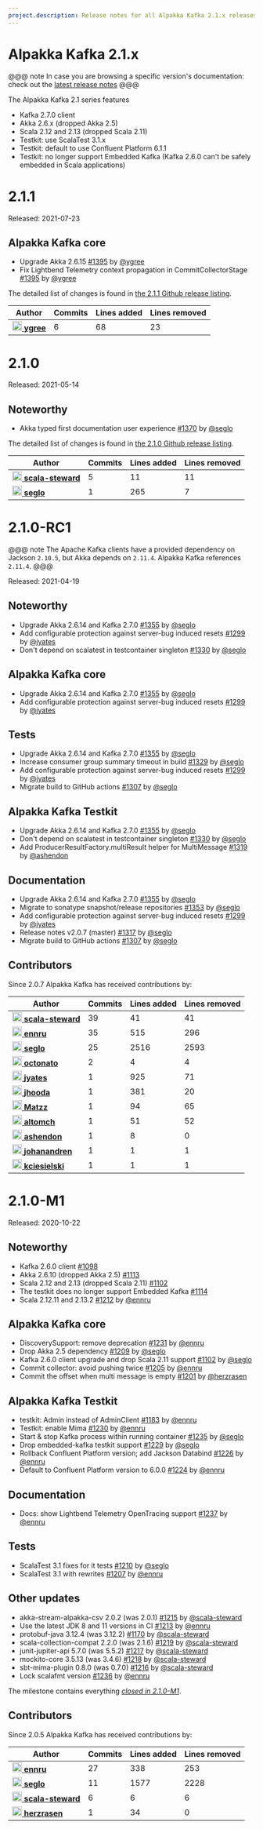 ```yaml
---
project.description: Release notes for all Alpakka Kafka 2.1.x releases.
---
```

# Alpakka Kafka 2.1.x

@@@ note
In case you are browsing a specific version's documentation: check out the [latest release notes](https://github.com/akka/alpakka-kafka/releases)
@@@

The Alpakka Kafka 2.1 series features

* Kafka 2.7.0 client
* Akka 2.6.x (dropped Akka 2.5)
* Scala 2.12 and 2.13 (dropped Scala 2.11)
* Testkit: use ScalaTest 3.1.x
* Testkit: default to use Confluent Platform 6.1.1
* Testkit: no longer support Embedded Kafka (Kafka 2.6.0 can't be safely embedded in Scala applications)

# 2.1.1

Released: 2021-07-23

## Alpakka Kafka core

- Upgrade Akka 2.6.15  [#1395](https://github.com/akka/alpakka-kafka/issues/1395) by [@ygree](https://github.com/ygree)
- Fix Lightbend Telemetry context propagation in CommitCollectorStage [#1395](https://github.com/akka/alpakka-kafka/issues/1395) by [@ygree](https://github.com/ygree)

The detailed list of changes is found in [the 2.1.1 Github release listing](https://github.com/akka/alpakka-kafka/releases/tag/v2.1.1).

| Author | Commits | Lines added | Lines removed |
| ------ | ------- | ----------- | ------------- |
| [<img width="20" alt="ygree" src="https://avatars.githubusercontent.com/u/4147346?v=4&amp;s=40"/> **ygree**](https://github.com/ygree) | 6 | 68 | 23 |


# 2.1.0

Released: 2021-05-14

## Noteworthy

- Akka typed first documentation user experience [#1370](https://github.com/akka/alpakka-kafka/issues/1370) by [@seglo](https://github.com/seglo)

The detailed list of changes is found in [the 2.1.0 Github release listing](https://github.com/akka/alpakka-kafka/releases/tag/v2.1.0).

| Author | Commits | Lines added | Lines removed |
| ------ | ------- | ----------- | ------------- |
| [<img width="20" alt="scala-steward" src="https://avatars.githubusercontent.com/u/43047562?v=4&amp;s=40"/> **scala-steward**](https://github.com/scala-steward) | 5 | 11 | 11 |
| [<img width="20" alt="seglo" src="https://avatars.githubusercontent.com/u/1148412?v=4&amp;s=40"/> **seglo**](https://github.com/seglo) | 1 | 265 | 7 |

# 2.1.0-RC1

@@@ note
The Apache Kafka clients have a provided dependency on Jackson `2.10.5`, but Akka depends on `2.11.4`.
Alpakka Kafka references `2.11.4`.
@@@

Released: 2021-04-19

## Noteworthy

- Upgrade Akka 2.6.14 and Kafka 2.7.0 [#1355](https://github.com/akka/alpakka-kafka/issues/1355) by [@seglo](https://github.com/seglo)
- Add configurable protection against server-bug induced resets [#1299](https://github.com/akka/alpakka-kafka/issues/1299) by [@jyates](https://github.com/jyates)
- Don't depend on scalatest in testcontainer singleton [#1330](https://github.com/akka/alpakka-kafka/issues/1330) by [@seglo](https://github.com/seglo)

## Alpakka Kafka core

- Upgrade Akka 2.6.14 and Kafka 2.7.0 [#1355](https://github.com/akka/alpakka-kafka/issues/1355) by [@seglo](https://github.com/seglo)
- Add configurable protection against server-bug induced resets [#1299](https://github.com/akka/alpakka-kafka/issues/1299) by [@jyates](https://github.com/jyates)

## Tests

- Upgrade Akka 2.6.14 and Kafka 2.7.0 [#1355](https://github.com/akka/alpakka-kafka/issues/1355) by [@seglo](https://github.com/seglo)
- Increase consumer group summary timeout in build [#1329](https://github.com/akka/alpakka-kafka/issues/1329) by [@seglo](https://github.com/seglo)
- Add configurable protection against server-bug induced resets [#1299](https://github.com/akka/alpakka-kafka/issues/1299) by [@jyates](https://github.com/jyates)
- Migrate build to GitHub actions [#1307](https://github.com/akka/alpakka-kafka/issues/1307) by [@seglo](https://github.com/seglo)

## Alpakka Kafka Testkit

- Upgrade Akka 2.6.14 and Kafka 2.7.0 [#1355](https://github.com/akka/alpakka-kafka/issues/1355) by [@seglo](https://github.com/seglo)
- Don't depend on scalatest in testcontainer singleton [#1330](https://github.com/akka/alpakka-kafka/issues/1330) by [@seglo](https://github.com/seglo)
- Add ProducerResultFactory.multiResult helper for MultiMessage [#1319](https://github.com/akka/alpakka-kafka/issues/1319) by [@ashendon](https://github.com/ashendon)

## Documentation

- Upgrade Akka 2.6.14 and Kafka 2.7.0 [#1355](https://github.com/akka/alpakka-kafka/issues/1355) by [@seglo](https://github.com/seglo)
- Migrate to sonatype snapshot/release repositories [#1353](https://github.com/akka/alpakka-kafka/issues/1353) by [@seglo](https://github.com/seglo)
- Add configurable protection against server-bug induced resets [#1299](https://github.com/akka/alpakka-kafka/issues/1299) by [@jyates](https://github.com/jyates)
- Release notes v2.0.7 (master) [#1317](https://github.com/akka/alpakka-kafka/issues/1317) by [@seglo](https://github.com/seglo)
- Migrate build to GitHub actions [#1307](https://github.com/akka/alpakka-kafka/issues/1307) by [@seglo](https://github.com/seglo)

## Contributors 

Since 2.0.7 Alpakka Kafka has received contributions by:

| Author | Commits | Lines added | Lines removed |
| ------ | ------- | ----------- | ------------- |
| [<img width="20" alt="scala-steward" src="https://avatars.githubusercontent.com/u/43047562?v=4&amp;s=40"/> **scala-steward**](https://github.com/scala-steward) | 39 | 41 | 41 |
| [<img width="20" alt="ennru" src="https://avatars.githubusercontent.com/u/458526?v=4&amp;s=40"/> **ennru**](https://github.com/ennru) | 35 | 515 | 296 |
| [<img width="20" alt="seglo" src="https://avatars.githubusercontent.com/u/1148412?v=4&amp;s=40"/> **seglo**](https://github.com/seglo) | 25 | 2516 | 2593 |
| [<img width="20" alt="octonato" src="https://avatars.githubusercontent.com/u/502982?v=4&amp;s=40"/> **octonato**](https://github.com/octonato) | 2 | 4 | 4 |
| [<img width="20" alt="jyates" src="https://avatars.githubusercontent.com/u/197388?v=4&amp;s=40"/> **jyates**](https://github.com/jyates) | 1 | 925 | 71 |
| [<img width="20" alt="jhooda" src="https://avatars.githubusercontent.com/u/2099200?v=4&amp;s=40"/> **jhooda**](https://github.com/jhooda) | 1 | 381 | 20 |
| [<img width="20" alt="Matzz" src="https://avatars.githubusercontent.com/u/1036919?v=4&amp;s=40"/> **Matzz**](https://github.com/Matzz) | 1 | 94 | 65 |
| [<img width="20" alt="altomch" src="https://avatars.githubusercontent.com/u/8770929?v=4&amp;s=40"/> **altomch**](https://github.com/altomch) | 1 | 51 | 52 |
| [<img width="20" alt="ashendon" src="https://avatars.githubusercontent.com/u/13709042?v=4&amp;s=40"/> **ashendon**](https://github.com/ashendon) | 1 | 8 | 0 |
| [<img width="20" alt="johanandren" src="https://avatars.githubusercontent.com/u/666915?v=4&amp;s=40"/> **johanandren**](https://github.com/johanandren) | 1 | 1 | 1 |
| [<img width="20" alt="kciesielski" src="https://avatars.githubusercontent.com/u/1413553?v=4&amp;s=40"/> **kciesielski**](https://github.com/kciesielski) | 1 | 1 | 1 |

# 2.1.0-M1

Released: 2020-10-22

## Noteworthy

* Kafka 2.6.0 client [#1098](https://github.com/akka/alpakka-kafka/issues/1098)
* Akka 2.6.10 (dropped Akka 2.5) [#1113](https://github.com/akka/alpakka-kafka/issues/1113)
* Scala 2.12 and 2.13 (dropped Scala 2.11) [#1102](https://github.com/akka/alpakka-kafka/issues/1102)
* The testkit does no longer support Embedded Kafka [#1114](https://github.com/akka/alpakka-kafka/issues/1114)
* Scala 2.12.11 and 2.13.2 [#1212](https://github.com/akka/alpakka-kafka/issues/1212) by [@ennru](https://github.com/ennru)

## Alpakka Kafka core

- DiscoverySupport: remove deprecation [#1231](https://github.com/akka/alpakka-kafka/issues/1231) by [@ennru](https://github.com/ennru)
- Drop Akka 2.5 dependency [#1209](https://github.com/akka/alpakka-kafka/issues/1209) by [@seglo](https://github.com/seglo)
- Kafka 2.6.0 client upgrade and drop Scala 2.11 support [#1102](https://github.com/akka/alpakka-kafka/issues/1102) by [@seglo](https://github.com/seglo)
- Commit collector: avoid pushing twice [#1205](https://github.com/akka/alpakka-kafka/issues/1205) by [@ennru](https://github.com/ennru)
- Commit the offset when multi message is empty [#1201](https://github.com/akka/alpakka-kafka/issues/1201) by [@herzrasen](https://github.com/herzrasen)

## Alpakka Kafka Testkit

- testkit: Admin instead of AdminClient [#1183](https://github.com/akka/alpakka-kafka/issues/1183) by [@ennru](https://github.com/ennru)
- Testkit: enable Mima [#1230](https://github.com/akka/alpakka-kafka/issues/1230) by [@ennru](https://github.com/ennru)
- Start & stop Kafka process within running container [#1235](https://github.com/akka/alpakka-kafka/issues/1235) by [@seglo](https://github.com/seglo)
- Drop embedded-kafka testkit support [#1229](https://github.com/akka/alpakka-kafka/issues/1229) by [@seglo](https://github.com/seglo)
- Rollback Confluent Platform version; add Jackson Databind [#1226](https://github.com/akka/alpakka-kafka/issues/1226) by [@ennru](https://github.com/ennru)
- Default to Confluent Platform version to 6.0.0 [#1224](https://github.com/akka/alpakka-kafka/issues/1224) by [@ennru](https://github.com/ennru)

## Documentation

- Docs: show Lightbend Telemetry OpenTracing support [#1237](https://github.com/akka/alpakka-kafka/issues/1237) by [@ennru](https://github.com/ennru)

## Tests

- ScalaTest 3.1 fixes for it tests [#1210](https://github.com/akka/alpakka-kafka/issues/1210) by [@seglo](https://github.com/seglo)
- ScalaTest 3.1 with rewrites [#1207](https://github.com/akka/alpakka-kafka/issues/1207) by [@ennru](https://github.com/ennru)

## Other updates

- akka-stream-alpakka-csv 2.0.2 (was 2.0.1) [#1215](https://github.com/akka/alpakka-kafka/issues/1215) by [@scala-steward](https://github.com/scala-steward)
- Use the latest JDK 8 and 11 versions in CI [#1213](https://github.com/akka/alpakka-kafka/issues/1213) by [@ennru](https://github.com/ennru)
- protobuf-java 3.12.4 (was 3.12.2) [#1170](https://github.com/akka/alpakka-kafka/issues/1170) by [@scala-steward](https://github.com/scala-steward)
- scala-collection-compat 2.2.0 (was 2.1.6) [#1219](https://github.com/akka/alpakka-kafka/issues/1219) by [@scala-steward](https://github.com/scala-steward)
- junit-jupiter-api 5.7.0 (was 5.5.2) [#1217](https://github.com/akka/alpakka-kafka/issues/1217) by [@scala-steward](https://github.com/scala-steward)
- mockito-core 3.5.13 (was 3.4.6) [#1218](https://github.com/akka/alpakka-kafka/issues/1218) by [@scala-steward](https://github.com/scala-steward)
- sbt-mima-plugin 0.8.0 (was 0.7.0) [#1216](https://github.com/akka/alpakka-kafka/issues/1216) by [@scala-steward](https://github.com/scala-steward)
- Lock scalafmt version [#1236](https://github.com/akka/alpakka-kafka/issues/1236) by [@ennru](https://github.com/ennru)

The milestone contains everything [*closed in 2.1.0-M1*](https://github.com/akka/alpakka-kafka/issues?q=is%3Aclosed+milestone%3A2.1.0-M1).

## Contributors

Since 2.0.5 Alpakka Kafka has received contributions by:

| Author | Commits | Lines added | Lines removed |
| ------ | ------- | ----------- | ------------- |
| [<img width="20" alt="ennru" src="https://avatars3.githubusercontent.com/u/458526?v=4&amp;s=40"/> **ennru**](https://github.com/ennru) | 27 | 338 | 253 |
| [<img width="20" alt="seglo" src="https://avatars2.githubusercontent.com/u/1148412?v=4&amp;s=40"/> **seglo**](https://github.com/seglo) | 11 | 1577 | 2228 |
| [<img width="20" alt="scala-steward" src="https://avatars1.githubusercontent.com/u/43047562?v=4&amp;s=40"/> **scala-steward**](https://github.com/scala-steward) | 6 | 6 | 6 |
| [<img width="20" alt="herzrasen" src="https://avatars3.githubusercontent.com/u/20834977?v=4&amp;s=40"/> **herzrasen**](https://github.com/herzrasen) | 1 | 34 | 0 |
